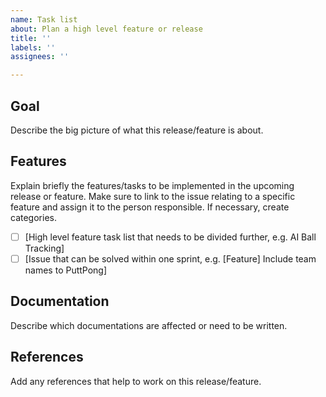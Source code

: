 ```yaml
---
name: Task list
about: Plan a high level feature or release
title: ''
labels: ''
assignees: ''

---
```

## Goal
Describe the big picture of what this release/feature is about. 

## Features
Explain briefly the features/tasks to be implemented in the upcoming release or feature. Make sure to link to the issue relating to a specific feature and assign it to the person responsible. If necessary, create categories.   

- [ ] [High level feature task list that needs to be divided further, e.g. AI Ball Tracking]
- [ ] [Issue that can be solved within one sprint, e.g. [Feature] Include team names to PuttPong]

## Documentation
Describe which documentations are affected or need to be written. 

## References
Add any references that help to work on this release/feature.

